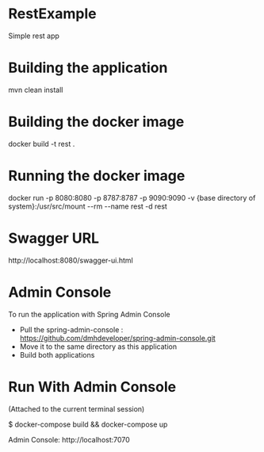 # RestExample
Simple rest app

# Building the application

mvn clean install

# Building the docker image

docker build -t rest .

# Running the docker image

docker run -p 8080:8080 -p 8787:8787 -p 9090:9090 -v {base directory of system}:/usr/src/mount --rm --name rest -d rest

# Swagger URL

http://localhost:8080/swagger-ui.html

# Admin Console

To run the application with Spring Admin Console

- Pull the spring-admin-console : https://github.com/dmhdeveloper/spring-admin-console.git
- Move it to the same directory as this application
- Build both applications

# Run With Admin Console

(Attached to the current terminal session)

$ docker-compose build && docker-compose up

Admin Console: http://localhost:7070